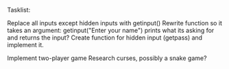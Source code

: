 Tasklist:

Replace all inputs except hidden inputs with getinput()
    Rewrite function so it takes an argument:
        getinput("Enter your name") prints what its asking for and returns the input?
Create function for hidden input (getpass) and implement it.

Implement two-player game
Research curses, possibly a snake game?